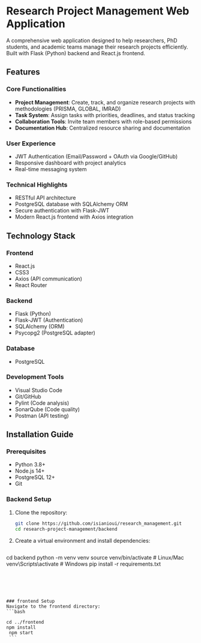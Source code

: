 # Research Project Management Web Application


A comprehensive web application designed to help researchers, PhD students, and academic teams manage their research projects efficiently. Built with Flask (Python) backend and React.js frontend.

## Features

### Core Functionalities
- **Project Management**: Create, track, and organize research projects with methodologies (PRISMA, GLOBAL, IMRAD)
- **Task System**: Assign tasks with priorities, deadlines, and status tracking
- **Collaboration Tools**: Invite team members with role-based permissions
- **Documentation Hub**: Centralized resource sharing and documentation

### User Experience
- JWT Authentication (Email/Password + OAuth via Google/GitHub)
- Responsive dashboard with project analytics
- Real-time messaging system

### Technical Highlights
- RESTful API architecture
- PostgreSQL database with SQLAlchemy ORM
- Secure authentication with Flask-JWT
- Modern React.js frontend with Axios integration

## Technology Stack

### Frontend
- React.js
- CSS3
- Axios (API communication)
- React Router

### Backend
- Flask (Python)
- Flask-JWT (Authentication)
- SQLAlchemy (ORM)
- Psycopg2 (PostgreSQL adapter)

### Database
- PostgreSQL

### Development Tools
- Visual Studio Code
- Git/GitHub
- Pylint (Code analysis)
- SonarQube (Code quality)
- Postman (API testing)

## Installation Guide

### Prerequisites
- Python 3.8+
- Node.js 14+
- PostgreSQL 12+
- Git

### Backend Setup
1. Clone the repository:
   ```bash
   git clone https://github.com/isianioui/research_management.git
   cd research-project-management/backend

   ```
2. Create a virtual environment and install dependencies:
   ```bash

cd backend
python -m venv venv
source venv/bin/activate  # Linux/Mac
venv\Scripts\activate     # Windows
pip install -r requirements.txt


   ```
   




### frontend Setup
Navigate to the frontend directory:
   ```bash

   cd ../frontend
   npm install
    npm start
    ```
